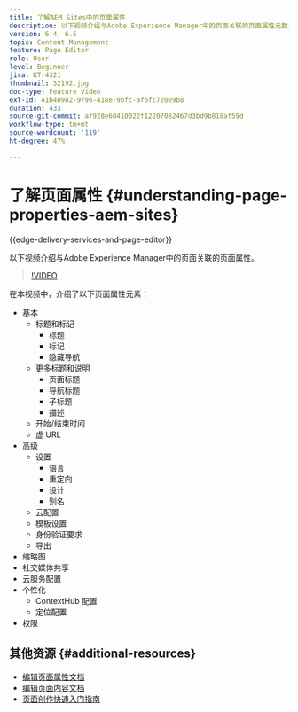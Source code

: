 ```yaml
---
title: 了解AEM Sites中的页面属性
description: 以下视频介绍与Adobe Experience Manager中的页面关联的页面属性元数据。
version: 6.4, 6.5
topic: Content Management
feature: Page Editor
role: User
level: Beginner
jira: KT-4321
thumbnail: 32192.jpg
doc-type: Feature Video
exl-id: 41b40982-9796-418e-9bfc-af6fc720e9b8
duration: 433
source-git-commit: af928e60410022f12207082467d3bd9b818af59d
workflow-type: tm+mt
source-wordcount: '119'
ht-degree: 47%

---
```


# 了解页面属性 {#understanding-page-properties-aem-sites}

{{edge-delivery-services-and-page-editor}}

以下视频介绍与Adobe Experience Manager中的页面关联的页面属性。

>[!VIDEO](https://video.tv.adobe.com/v/32192?quality=12&learn=on)

在本视频中，介绍了以下页面属性元素：

* 基本
   * 标题和标记
      * 标题
      * 标记
      * 隐藏导航
   * 更多标题和说明
      * 页面标题
      * 导航标题
      * 子标题
      * 描述
   * 开始/结束时间
   * 虚 URL
* 高级
   * 设置
      * 语言
      * 重定向
      * 设计
      * 别名
   * 云配置
   * 模板设置
   * 身份验证要求
   * 导出
* 缩略图
* 社交媒体共享
* 云服务配置
* 个性化
   * ContextHub 配置
   * 定位配置
* 权限

## 其他资源 {#additional-resources}

* [编辑页面属性文档](https://experienceleague.adobe.com/docs/experience-manager-65/authoring/authoring/editing-page-properties.html)
* [编辑页面内容文档](https://experienceleague.adobe.com/docs/experience-manager-65/authoring/authoring/editing-content.html)
* [页面创作快速入门指南](https://experienceleague.adobe.com/docs/experience-manager-cloud-service/sites/authoring/getting-started/quick-start.html)
